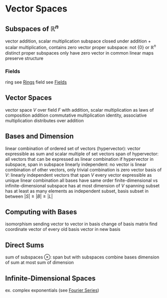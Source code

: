 # Vector Spaces
## Subspaces of $\mathbb{R}^n$
vector addition, scalar multiplication
subspace
	closed under addition + scalar multiplication, contains zero vector
	proper subspace: not $\{0\}$ or $\mathbb{R}^n$
		distinct proper subspaces only have zero vector in common
linear maps preserve structure
### Fields
ring
	see [Rings](rings.md)
field
	see [Fields](field.md)
## Vector Spaces
vector space $V$ over field $F$ with addition, scalar multiplication as laws of composition
	addition commutative
	multiplication identity, associative
	multiplication distributes over addition
## Bases and Dimension
linear combination of ordered set of vectors (hypervector): vector expressible as sum and scalar multiple of set vectors
	span of hypervector: all vectors that can be expressed as linear combination
	if hypervector in subspace, span in subspace
	linearly independent: no vector is linear combination of other vectors, only trivial combination is zero vector
basis of $V$: linearly independent vectors that span $V$
	every vector expressible as unique linear combination
	all bases have same order
finite-dimensional vs infinite-dimensional
	subspace has at most dimension of $V$
spanning subset has at least as many elements as independent subset, basis subset in between
	$|S| \geq |B| \geq |L|$
## Computing with Bases
isomorphism sending vector to vector in basis
change of basis matrix
	find coordinate vector of every old basis vector in new basis
## Direct Sums
sum of subspaces $\otimes$: span but with subspaces
	combine bases
	dimension of sum at most sum of dimension
## Infinite-Dimensional Spaces
ex. complex exponentials (see [Fourier Series](fourier-series.md#fourier-series-and-transforms))